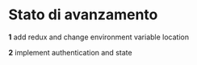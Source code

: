 # Stato di avanzamento

**1** add redux and change environment variable location


**2** implement authentication and state
